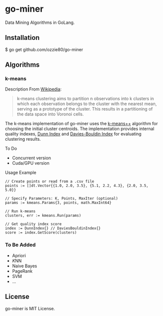 # go-miner
Data Mining Algorithms in GoLang.

## Installation
$ go get github.com/ozzie80/go-miner

## Algorithms 

### k-means 

Description From [Wikipedia](https://en.wikipedia.org/wiki/K-means_clustering): 
> k-means clustering aims to partition n observations into k clusters in which each observation belongs to the cluster with the nearest mean, serving as a prototype of the cluster. This results in a partitioning of the data space into Voronoi cells.

The k-means implementation of go-miner uses the [k-means++](https://en.wikipedia.org/wiki/K-means%2B%2B "k-means++") algorithm for choosing the initial cluster centroids. The implementation provides internal quality indexes, [Dunn Index](https://en.wikipedia.org/wiki/Dunn_index) and [Davies-Bouldin Index](https://en.wikipedia.org/wiki/Davies%E2%80%93Bouldin_index) for evaluating clustering results. 

To Do

- Concurrent version
- Cuda/GPU version

Usage Example

    // Create points or read from a .csv file
    points := []dt.Vector{{1.0, 2.0, 3.5}, {5.1, 2.2, 4.3}, {2.0, 3.5, 5.0}}
    
    // Specify Parameters: K, Points, MaxIter (optional) 
    params := kmeans.Params{3, points, math.MaxInt64}

	// Run k-means
	clusters, err := kmeans.Run(params)

	// Get quality index score
	index := DunnIndex{} // DaviesBouldinIndex{}
	score := index.GetScore(clusters)

### To Be Added
- Apriori
- *K*NN
- Naive Bayes
- PageRank
- SVM
- ...

## License
go-miner is MIT License.